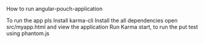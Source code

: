How to run angular-pouch-application

  To run the app pls Install karma-cli 
  Install the all dependencies
  open src/myapp.html and view the application
  Run Karma start, to run the put test using phantom.js

